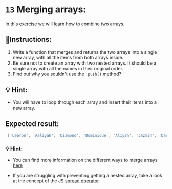# `13` Merging arrays:


In this exercise we will learn how to combine two arrays. 


## 📝Instructions:

1. Write a function that merges and returns the two arrays into a single new array, with all the items from both arrays inside.
2. Be sure not to create an array with two nested arrays. It should be a single array with all the names in their original order.
3. Find out why you souldn't use the `.push()` method? 

## 💡 Hint:

+ You will have to loop through each array and insert their items into a new array.

## Expected result:

```js
 ['Lebron', 'Aaliyah', 'Diamond', 'Dominique', 'Aliyah', 'Jazmin', 'Darnell', 'Lucas', 'Jake', 'Scott', 'Amy', 'Molly', 'Hannah', 'Lucas']
```

### 💡 Hint:

+ You can find more information on the different ways to merge arrays [here](https://dmitripavlutin.com/javascript-merge-arrays/)

+ If you are struggling with preventing getting a nested array, take a look at the concept of the JS [spread operator](https://www.educative.io/edpresso/what-is-the-spread-operator-in-javascript)

